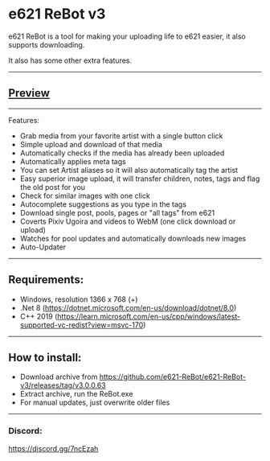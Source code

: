 # e621 ReBot v3

e621 ReBot is a tool for making your uploading life to e621 easier, it also supports downloading.

It also has some other extra features.

---
## [Preview](https://i.imgur.com/miGwql2.png)

---
Features:
- Grab media from your favorite artist with a single button click
- Simple upload and download of that media
- Automatically checks if the media has already been uploaded
- Automatically applies meta tags
- You can set Artist aliases so it will also automatically tag the artist
- Easy superior image upload, it will transfer children, notes, tags and flag the old post for you
- Check for similar images with one click
- Autocomplete suggestions as you type in the tags
- Download single post, pools, pages or "all tags" from e621
- Coverts Pixiv Ugoira and videos to WebM (one click download or upload)
- Watches for pool updates and automatically downloads new images
- Auto-Updater

---
## Requirements:
- Windows, resolution 1366 x 768 (+)
- .Net 8 (https://dotnet.microsoft.com/en-us/download/dotnet/8.0)
- C++ 2019 (https://learn.microsoft.com/en-us/cpp/windows/latest-supported-vc-redist?view=msvc-170)

---
## How to install:
- Download archive from https://github.com/e621-ReBot/e621-ReBot-v3/releases/tag/v3.0.0.63
- Extract archive, run the ReBot.exe
- For manual updates, just overwrite older files

---
### Discord:
https://discord.gg/7ncEzah
